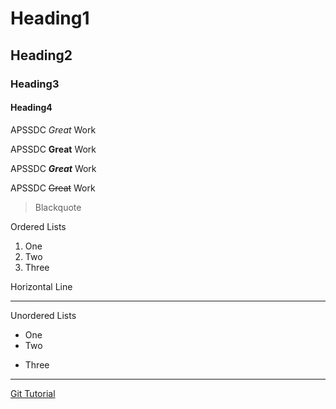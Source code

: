 # Heading1
## Heading2
### Heading3
#### Heading4
APSSDC *Great* Work

APSSDC **Great** Work

APSSDC ***Great*** Work

APSSDC ~~Great~~ Work

> Blackquote

Ordered Lists
1. One
2. Two
3. Three

Horizontal Line

---

Unordered Lists
- One
- Two
+ Three
----
[Git Tutorial]()






